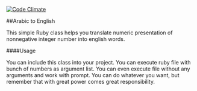 [![Code Climate](https://codeclimate.com/github/thrasherDGK/arabic2english/badges/gpa.svg)](https://codeclimate.com/github/thrasherDGK/arabic2english)

##Arabic to English

This simple Ruby class helps you translate numeric presentation of nonnegative integer number into english words.

####Usage

You can include this class into your project. You can execute ruby file with bunch of numbers as argument list. You can even execute file without any arguments and work with prompt. You can do whatever you want, but remember that with great power comes great responsibility.